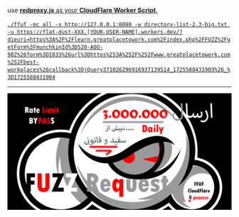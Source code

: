 
<p>
use <a href='https://github.com/dewebdes/ZedAlert/blob/main/tools/fuzz/worker/redproxy.js'><strong>redproxy.js</strong> as your <strong>CloudFlare Worker Script</strong>.
</p>
<code>./ffuf -mc all -x http://127.0.0.1:8080 -w directory-list-2.3-big.txt -u https://flat-dust-XXX.[YOUR-USER-NAME].workers.dev/?dieuri=https%3A%2F%2Flearn.greatplacetowork.com%2Findex.php%2FFUZZ%2FgetForm%3FmunchkinId%3D520-AOO-982%26form%3D1833%26url%3Dhttps%253A%252F%252Fwww.greatplacetowork.com%252Fbest-workplaces%26callback%3DjQuery371026296916937139514_1725588431903%26_%3D1725588431904</code>
<hr>
<img src='https://github.com/dewebdes/ZedAlert/blob/main/tools/fuzz/worker/ratelimitbypass.png'>